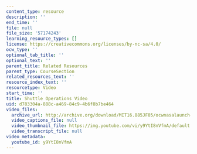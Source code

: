 ```yaml
---
content_type: resource
description: ''
end_time: ''
file: null
file_size: '57174243'
learning_resource_types: []
license: https://creativecommons.org/licenses/by-nc-sa/4.0/
ocw_type: ''
optional_tab_title: ''
optional_text: ''
parent_title: Related Resources
parent_type: CourseSection
related_resources_text: ''
resource_index_text: ''
resourcetype: Video
start_time: ''
title: Shuttle Operations Video
uid: d783304a-888c-a469-84c9-4b6f8b7be464
video_files:
  archive_url: http://archive.org/download/MIT16.885JF05/ocwnasalaunch-220k.mp4
  video_captions_file: null
  video_thumbnail_file: https://img.youtube.com/vi/y9YtI8nVfmA/default.jpg
  video_transcript_file: null
video_metadata:
  youtube_id: y9YtI8nVfmA
---
```

